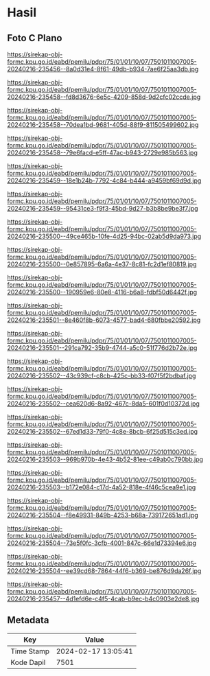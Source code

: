 # Hasil

## Foto C Plano

https://sirekap-obj-formc.kpu.go.id/eabd/pemilu/pdpr/75/01/01/10/07/7501011007005-20240216-235456--8a0d31e4-8f61-49db-b934-7ae6f25aa3db.jpg

https://sirekap-obj-formc.kpu.go.id/eabd/pemilu/pdpr/75/01/01/10/07/7501011007005-20240216-235458--fd8d3676-6e5c-4209-858d-9d2cfc02ccde.jpg

https://sirekap-obj-formc.kpu.go.id/eabd/pemilu/pdpr/75/01/01/10/07/7501011007005-20240216-235458--70dea1bd-9681-405d-88f9-811505499602.jpg

https://sirekap-obj-formc.kpu.go.id/eabd/pemilu/pdpr/75/01/01/10/07/7501011007005-20240216-235458--79e6facd-e5ff-47ac-b943-2729e985b563.jpg

https://sirekap-obj-formc.kpu.go.id/eabd/pemilu/pdpr/75/01/01/10/07/7501011007005-20240216-235459--18e1b24b-7792-4c84-b444-a9459bf69d9d.jpg

https://sirekap-obj-formc.kpu.go.id/eabd/pemilu/pdpr/75/01/01/10/07/7501011007005-20240216-235459--95431ce3-f9f3-45bd-9d27-b3b8be9be3f7.jpg

https://sirekap-obj-formc.kpu.go.id/eabd/pemilu/pdpr/75/01/01/10/07/7501011007005-20240216-235500--49ce465b-10fe-4d25-94bc-02ab5d9da973.jpg

https://sirekap-obj-formc.kpu.go.id/eabd/pemilu/pdpr/75/01/01/10/07/7501011007005-20240216-235500--0e857895-6a6a-4e37-8c81-fc2d1ef80819.jpg

https://sirekap-obj-formc.kpu.go.id/eabd/pemilu/pdpr/75/01/01/10/07/7501011007005-20240216-235500--190959e6-80e8-4116-b6a8-fdbf50d6442f.jpg

https://sirekap-obj-formc.kpu.go.id/eabd/pemilu/pdpr/75/01/01/10/07/7501011007005-20240216-235501--8e460f8b-6073-4577-bad4-680fbbe20592.jpg

https://sirekap-obj-formc.kpu.go.id/eabd/pemilu/pdpr/75/01/01/10/07/7501011007005-20240216-235501--291ca792-35b9-4744-a5c0-51f776d2b72e.jpg

https://sirekap-obj-formc.kpu.go.id/eabd/pemilu/pdpr/75/01/01/10/07/7501011007005-20240216-235502--43c939cf-c8cb-425c-bb33-f07f5f2bdbaf.jpg

https://sirekap-obj-formc.kpu.go.id/eabd/pemilu/pdpr/75/01/01/10/07/7501011007005-20240216-235502--cea620d6-8a92-467c-8da5-601f0d10372d.jpg

https://sirekap-obj-formc.kpu.go.id/eabd/pemilu/pdpr/75/01/01/10/07/7501011007005-20240216-235502--67ed1d33-79f0-4c8e-8bcb-6f25d515c3ed.jpg

https://sirekap-obj-formc.kpu.go.id/eabd/pemilu/pdpr/75/01/01/10/07/7501011007005-20240216-235503--969b970b-4e43-4b52-81ee-c49ab0c790bb.jpg

https://sirekap-obj-formc.kpu.go.id/eabd/pemilu/pdpr/75/01/01/10/07/7501011007005-20240216-235503--b172e084-c17d-4a52-818e-4f46c5cea9e1.jpg

https://sirekap-obj-formc.kpu.go.id/eabd/pemilu/pdpr/75/01/01/10/07/7501011007005-20240216-235504--f8e49931-849b-4253-b68a-739172651ad1.jpg

https://sirekap-obj-formc.kpu.go.id/eabd/pemilu/pdpr/75/01/01/10/07/7501011007005-20240216-235504--73e5f0fc-3cfb-4001-847c-66e1d73394e6.jpg

https://sirekap-obj-formc.kpu.go.id/eabd/pemilu/pdpr/75/01/01/10/07/7501011007005-20240216-235504--ee39cd68-7864-44f6-b369-be876d9da26f.jpg

https://sirekap-obj-formc.kpu.go.id/eabd/pemilu/pdpr/75/01/01/10/07/7501011007005-20240216-235457--4d1efd6e-c4f5-4cab-b9ec-b4c0903e2de8.jpg


## Metadata

| Key        | Value               |
| ---------- | ------------------- |
| Time Stamp | 2024-02-17 13:05:41 |
| Kode Dapil | 7501                |



